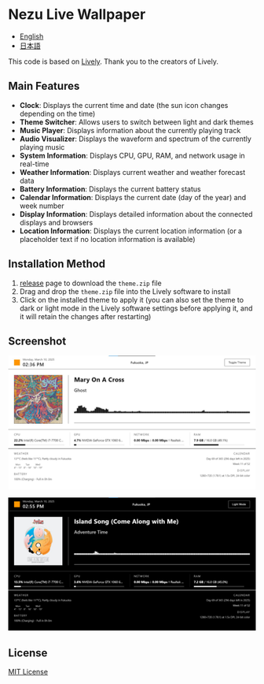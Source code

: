 # Nezu Live Wallpaper

* [English](README-en.md)
* [日本語](README.md)

This code is based on [Lively](https://github.com/rocksdanister/lively).
Thank you to the creators of Lively.

## Main Features

- **Clock**: Displays the current time and date (the sun icon changes depending on the time)
- **Theme Switcher**: Allows users to switch between light and dark themes
- **Music Player**: Displays information about the currently playing track
- **Audio Visualizer**: Displays the waveform and spectrum of the currently playing music
- **System Information**: Displays CPU, GPU, RAM, and network usage in real-time
- **Weather Information**: Displays current weather and weather forecast data
- **Battery Information**: Displays the current battery status
- **Calendar Information**: Displays the current date (day of the year) and week number
- **Display Information**: Displays detailed information about the connected displays and browsers
- **Location Information**: Displays the current location information (or a placeholder text if no location information is available)


## Installation Method

1. [release](https://github.com/nezumi0627/live-wallpaper/releases) page to download the `theme.zip` file
2. Drag and drop the `theme.zip` file into the Lively software to install
3. Click on the installed theme to apply it (you can also set the theme to dark or light mode in the Lively software settings before applying it, and it will retain the changes after restarting)

## Screenshot

![screenshot](preview.jpg)

![Dark-theme](dark-theme.png)

## License
[MIT License](LICENSE)